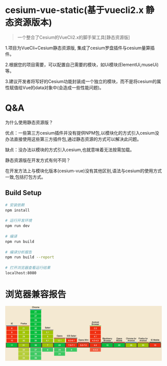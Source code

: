 # cesium-vue-static(基于vuecli2.x 静态资源版本)

> 一个整合了Cesium的VueCli2.x的脚手架工具[静态资源版]

1.项目为VueCli+Cesium静态资源版, 集成了cesium罗盘插件与cesium量算插件。

2.根据您的项目需要，可以配置自己需要的模块，如Ui模块(ElementUi,museUi)等。

3.建议开发者将写好的Cesium功能封装成一个独立的模块，而不是将cesium的属性赋值给Vue的data对象中(会造成一些性能问题)。 


# Q&A
为什么使用静态资源版？

优点：一些第三方cesium插件并没有提供NPM包,以模块化的方式引入cesium没办法直接使用这些第三方插件包,通过静态资源的方式可以解决此问题。

缺点：没办法以模块的方式引入cesium,也就意味着无法按需加载。 

静态资源版在开发方式有何不同？

在开发方法上与模块化版本(cesium-vue)没有其他区别,语法与cesium的使用方式一致,包括打包方式。

## Build Setup

``` bash
# 安装依赖
npm install

# 运行开发环境
npm run dev

# 编译
npm run build

# 编译分析报告
npm run build --report

# 打开浏览器查看运行结果
localhost:8080
```

# 浏览器兼容报告
![Image text](https://raw.githubusercontent.com/ShareQiu1994/img-folder/master/webGL.png) 

